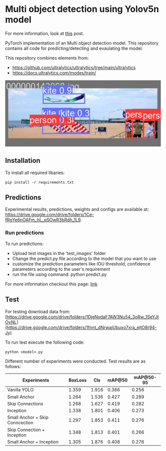 # Multi object detection using Yolov5n model

For more information, look at [this](https://pytorch.org/hub/ultralytics_yolov5/) post.

PyTorch implementation of an Multi object detection model. This repository contains all code for predicting/detecting and evaulating the model.

This repository combines elements from:
* https://github.com/ultralytics/ultralytics/tree/main/ultralytics
* https://docs.ultralytics.com/modes/train/

![Demo 1](demo_1.png)


## Installation

To install all required libaries:
```
pip install -r requirements.txt
```

## Predictions

Experimental results, predictions, weights and configs are available at: https://drive.google.com/drive/folders/1Ce-fRgYe6nOAFm_hL_qSOwR3bRdh_1L9. 


### Run predictions

To run predictions:
* Upload test images in the 'test_images' folder
* Change the predict.py file according to the model that you want to use
* customize the prediction parameters like IOU threshold, confidence parameters according to the user's requirement
* run the file using command: python predict.py

For more information checkout this page: [link](https://docs.ultralytics.com/modes/predict/) 



## Test

For testing download data from:
[https://drive.google.com/drive/folders/1DjeNxdaF7AW3Nu54_3oRw_1SeYJtOvNL](https://drive.google.com/drive/folders/1fnnt_dNrwajUbuxo7xra_ejtO8r94-Jy)


To run test execute the following code:

```
python <model>.py
```

Different number of experiments were conducted. Test results are as follows:

| Experiments                     | BoxLoss| Cls   | mAP@50| mAP@50-95|
|---------------------------------|------- |-------|-------|----------|
| Vanilla YOLO                    | 1.359  | 1.916 | 0.386 | 0.256    |
| Small Anchor                    | 1.264  | 1.536 | 0.427 | 0.289    |
| Skip Connections                | 1.268  | 1.627 | 0.419 | 0.282    |
| Inception                       | 1.338  | 1.801 | 0.406 | 0.273    |
| Small Anchor + Skip Conncection | 1.297  | 1.853 | 0.411 | 0.276    |
| Skip Connection + Inception     | 1.348  | 1.813 | 0.401 | 0.266    |
| Small Anchor + Inception        | 1.305  | 1.876 | 0.408 | 0.276    |

